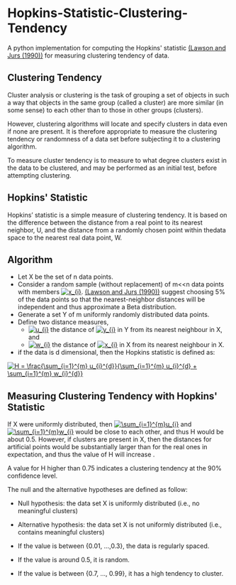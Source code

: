 

# Hopkins-Statistic-Clustering-Tendency
A python implementation for computing the Hopkins' statistic [(Lawson and Jurs (1990))](https://pubs.acs.org/doi/abs/10.1021/ci00065a010) for measuring clustering tendency of data.

## Clustering Tendency
Cluster analysis or clustering is the task of grouping a set of objects in such a way that objects in the same group (called a cluster) are more similar (in some sense) to each other than to those in other groups (clusters). 

However, clustering algorithms will locate and specify clusters in data even if none are present. It is therefore appropriate to measure the clustering tendency or randomness of a data set before subjecting it to a clustering algorithm.

To measure cluster tendency is to measure to what degree clusters exist in the data to be clustered, and may be performed as an initial test, before attempting clustering. 

## Hopkins' Statistic
Hopkins’ statistic is a simple measure of clustering tendency. It is based on the difference between the distance from a real point to its nearest neighbor, U, and the distance from a randomly chosen point within thedata space to the nearest real data point, W.  


## Algorithm 
- Let X be the set of n data points.
- Consider a random sample (without replacement) of m<<n data points with members <a href="https://www.codecogs.com/eqnedit.php?latex=x_{i}" target="_blank"><img src="https://latex.codecogs.com/gif.latex?x_{i}" title="x_{i}" /></a>. [(Lawson and Jurs (1990))](https://pubs.acs.org/doi/abs/10.1021/ci00065a010) suggest choosing 5% of the data points so that the nearest-neighbor distances will be independent and thus approximate a Beta distribution.
- Generate a set Y of m uniformly randomly distributed data points.
- Define two distance measures,
    - <a href="https://www.codecogs.com/eqnedit.php?latex=u_{i}" target="_blank"><img src="https://latex.codecogs.com/gif.latex?u_{i}" title="u_{i}" /></a> the distance of <a href="https://www.codecogs.com/eqnedit.php?latex=y_{i}" target="_blank"><img src="https://latex.codecogs.com/gif.latex?y_{i}" title="y_{i}" /></a> in Y from its nearest neighbour in X, and
    - <a href="https://www.codecogs.com/eqnedit.php?latex=w_{i}" target="_blank"><img src="https://latex.codecogs.com/gif.latex?w_{i}" title="w_{i}" /></a> the distance of <a href="https://www.codecogs.com/eqnedit.php?latex=x_{i}" target="_blank"><img src="https://latex.codecogs.com/gif.latex?x_{i}" title="x_{i}" /></a> in X from its nearest neighbour in X.
- if the data is d dimensional, then the Hopkins statistic is defined as:

<a href="https://www.codecogs.com/eqnedit.php?latex=H&space;=&space;\frac{\sum_{i=1}^{m}&space;u_{i}^{d}}{\sum_{i=1}^{m}&space;u_{i}^{d}&space;&plus;&space;\sum_{i=1}^{m}&space;w_{i}^{d}}" target="_blank"><img src="https://latex.codecogs.com/gif.latex?H&space;=&space;\frac{\sum_{i=1}^{m}&space;u_{i}^{d}}{\sum_{i=1}^{m}&space;u_{i}^{d}&space;&plus;&space;\sum_{i=1}^{m}&space;w_{i}^{d}}" title="H = \frac{\sum_{i=1}^{m} u_{i}^{d}}{\sum_{i=1}^{m} u_{i}^{d} + \sum_{i=1}^{m} w_{i}^{d}}" /></a>

## Measuring Clustering Tendency with Hopkins' Statistic
If X were uniformly distributed, then     <a href="https://www.codecogs.com/eqnedit.php?latex=\sum_{i=1}^{m}u_{i}" target="_blank"><img src="https://latex.codecogs.com/gif.latex?\sum_{i=1}^{m}u_{i}" title="\sum_{i=1}^{m}u_{i}" /></a>  and        <a href="https://www.codecogs.com/eqnedit.php?latex=\sum_{i=1}^{m}w_{i}" target="_blank"><img src="https://latex.codecogs.com/gif.latex?\sum_{i=1}^{m}w_{i}" title="\sum_{i=1}^{m}w_{i}" /></a> would be close to each other, and thus H would be about 0.5. However, if clusters are present in X, then the distances for artificial points would be substantially larger than for the real ones in expectation, and thus the value of H will increase .

A value for H higher than 0.75 indicates a clustering tendency at the 90% confidence level.

The null and the alternative hypotheses are defined as follow:

- Null hypothesis: the data set X is uniformly distributed (i.e., no meaningful clusters)
- Alternative hypothesis: the data set X is not uniformly distributed (i.e., contains meaningful clusters)


- If the value is between {0.01, ...,0.3}, the data is regularly spaced.

- If the value is around 0.5, it is random.

- If the value is between {0.7, ..., 0.99}, it has a high tendency to cluster.
